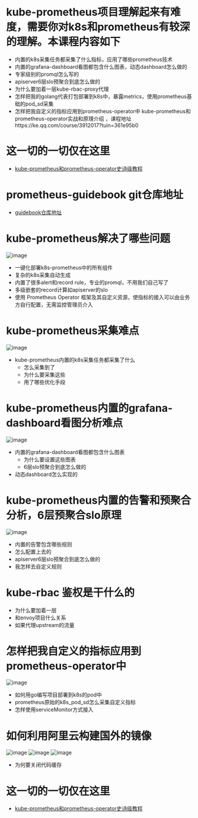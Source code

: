 

# kube-prometheus项目理解起来有难度，需要你对k8s和prometheus有较深的理解。本课程内容如下

- 内置的k8s采集任务都采集了什么指标，应用了哪些prometheus技术
- 内置的grafana-dashboard看图都包含什么图表，动态dashboard怎么做的
- 专家级别的promql怎么写的
- apiserver6层slo预聚合到底怎么做的
- 为什么要加着一层kube-rbac-proxy代理
- 怎样把我的golang代表打包部署到k8s中，暴露metrics，使用prometheus基础的pod_sd采集
- 怎样把我自定义的指标应用到prometheus-operator中
kube-prometheus和prometheus-operator实战和原理介绍 ，课程地址https://ke.qq.com/course/3912017?tuin=361e95b0

# 这一切的一切仅在这里
- [kube-prometheus和prometheus-operator史诗级教程](https://ke.qq.com/course/3912017?tuin=361e95b0)

# prometheus-guidebook git仓库地址
- [guidebook仓库地址](https://github.com/ning1875/prometheus-guidebook)

# kube-prometheus解决了哪些问题
![image](./kube_pic/6.png)
- 一键化部署k8s-prometheus中的所有组件
- 复杂的k8s采集自动生成
- 内置了很多alert和record rule，专业的promql，不用我们自己写了
- 多级嵌套的record计算如apiserver的slo
- 使用 Prometheus Operator 框架及其自定义资源，使指标的接入可以由业务方自行配置，无需监控管理员介入



# kube-prometheus采集难点
![image](./kube_pic/4.png)

- kube-prometheus内置的k8s采集任务都采集了什么
    - 怎么采集到了
    - 为什么要采集这些
    - 用了哪些优化手段


# kube-prometheus内置的grafana-dashboard看图分析难点
![image](./kube_pic/5.png)
- 内置的grafana-dashboard看图都包含什么图表
    - 为什么要设置这些图表
    - 6层slo预聚合到底怎么做的
- 动态dashboard怎么实现的


# kube-prometheus内置的告警和预聚合分析，6层预聚合slo原理
![image](./kube_pic/14.png)
- 内置的告警包含哪些规则
- 怎么配置上去的
- apiserver6层slo预聚合到底怎么做的
- 我怎样去自定义规则



# kube-rbac 鉴权是干什么的
- 为什么要加着一层
- 和envoy项目什么关系
- 如果代理upstream的流量

# 怎样把我自定义的指标应用到prometheus-operator中
![image](./kube_pic/11.png)
- 如何用go编写项目部署到k8s的pod中
- prometheus原始的k8s_pod_sd怎么采集自定义指标
- 怎样使用serviceMonitor方式接入




# 如何利用阿里云构建国外的镜像

![image](./kube_pic/1.png)
![image](./kube_pic/2.png)
![image](./kube_pic/3.png)
- 为何要关闭代码缓存


# 这一切的一切仅在这里
- [kube-prometheus和prometheus-operator史诗级教程](https://ke.qq.com/course/3912017?tuin=361e95b0)
